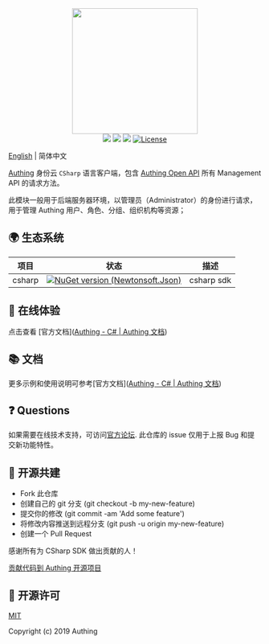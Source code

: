 <div align=center>
  <img width="250" src="https://files.authing.co/authing-console/authing-logo-new-20210924.svg" />
</div>
<div align="center">
  <a href="javascript:;"><img src="https://img.shields.io/badge/test-passing-brightgreen" /></a>
  <a href="https://forum.authing.cn/" target="_blank"><img src="https://img.shields.io/badge/chat-forum-blue" /></a>
  <a href="https://docs.authing.cn/v2/reference/ui-components/" target="_blank"><img src="https://img.shields.io/badge/docs-passing-brightgreen" /></a>
  <a href="javascript:;"><img src="https://img.shields.io/badge/License-MIT-success" alt="License"></a>
</div>

[English](./README.md) | 简体中文

[Authing](https://authing.cn) 身份云 `CSharp` 语言客户端，包含 [Authing Open API](https://api.authing.cn/openapi/) 所有 Management API 的请求方法。

此模块一般用于后端服务器环境，以管理员（Administrator）的身份进行请求，用于管理 Authing 用户、角色、分组、组织机构等资源；



## 🌍 生态系统

| 项目   | 状态                                                         | 描述       |
| ------ | ------------------------------------------------------------ | ---------- |
| csharp | [![NuGet version (Newtonsoft.Json)](https://img.shields.io/nuget/v/Authing.CSharp.SDK.svg?style=flat-square)](https://www.nuget.org/packages/Authing.CSharp.SDK/) | csharp sdk |

## 👀 在线体验

点击查看 [官方文档]([Authing - C# | Authing 文档](https://docs.authing.cn/v2/reference/sdk-for-csharp/))

## 📚 文档

更多示例和使用说明可参考[官方文档]([Authing - C# | Authing 文档](https://docs.authing.cn/v2/reference/sdk-for-csharp/))

## ❓ Questions

如果需要在线技术支持，可访问[官方论坛](https://forum.authing.cn/). 此仓库的 issue 仅用于上报 Bug 和提交新功能特性。

## 🤝 开源共建

- Fork 此仓库
- 创建自己的 git 分支 (git checkout -b my-new-feature)
- 提交你的修改 (git commit -am 'Add some feature')
- 将修改内容推送到远程分支 (git push -u origin my-new-feature)
- 创建一个 Pull Request

感谢所有为 CSharp SDK 做出贡献的人！

[贡献代码到 Authing 开源项目](https://github.com/Authing/.github/blob/main/CONTRIBUTING.md#简体中文)

## 🎁 开源许可

[MIT](https://opensource.org/licenses/MIT)

Copyright (c) 2019 Authing
